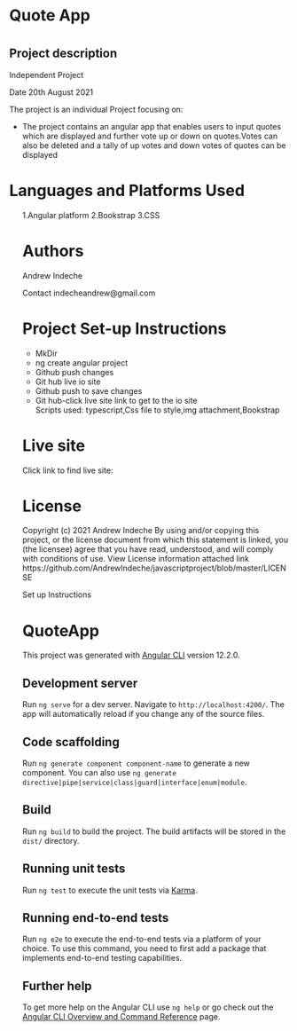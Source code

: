    </head>
    <body>
    <h1>Quote App<h1>
     <h2>Project description</h2>
          Independent Project
         <p>Date 20th August 2021</p>
         <p>The project is an individual Project focusing on:</p>
      <ul>
     <li>The project contains an angular app that enables users to input quotes which are displayed and further vote up or down on quotes.Votes can also be deleted and a tally of up votes and down votes of quotes can be displayed </li>
     </div>
     </div>
         </ul>
    <h1>Languages and Platforms Used</h1>
         <ul>
    1.Angular platform
    2.Bookstrap
    3.CSS
    </div>
    </div>
    <h1> Authors</h1>
    <p>Andrew Indeche</p>
    <p>Contact indecheandrew@gmail.com</p>
    </div>
    </div>
    <h1>Project Set-up Instructions</h1>
     <ul>
     <li>MkDir</li>
     <li>ng create angular project</li>
     <li>Github push changes</li>
     <li>Git hub live io site</li>
     <li>Github push to save changes</li>
     <li>Git hub-click live site link to get to the io site</li>
       Scripts used: typescript,Css file to style,img attachment,Bookstrap
     </ul>
     </div>
     </div>
    <h1>Live site</h1>
    Click link to find live site:
   <h1>License</h1>
   Copyright (c) 2021 Andrew Indeche
   By using and/or copying this project, or the license document from which this statement is linked, you (the licensee) agree that you have read, understood, and    will comply with conditions of use.
   View License information attached link
    https://github.com/AndrewIndeche/javascriptproject/blob/master/LICENSE


Set up Instructions
# QuoteApp

This project was generated with [Angular CLI](https://github.com/angular/angular-cli) version 12.2.0.

## Development server

Run `ng serve` for a dev server. Navigate to `http://localhost:4200/`. The app will automatically reload if you change any of the source files.

## Code scaffolding

Run `ng generate component component-name` to generate a new component. You can also use `ng generate directive|pipe|service|class|guard|interface|enum|module`.

## Build

Run `ng build` to build the project. The build artifacts will be stored in the `dist/` directory.

## Running unit tests

Run `ng test` to execute the unit tests via [Karma](https://karma-runner.github.io).

## Running end-to-end tests

Run `ng e2e` to execute the end-to-end tests via a platform of your choice. To use this command, you need to first add a package that implements end-to-end testing capabilities.

## Further help

To get more help on the Angular CLI use `ng help` or go check out the [Angular CLI Overview and Command Reference](https://angular.io/cli) page.
